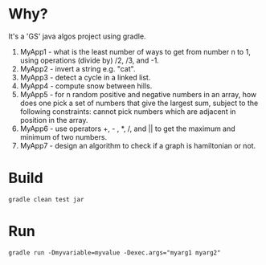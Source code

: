 # Why?
It's a 'GS' java algos project using gradle.

1) MyApp1 - what is the least number of ways to get from number n to 1, using operations (divide by) /2, /3, and -1.
2) MyApp2 - invert a string e.g. "cat".
3) MyApp3 - detect a cycle in a linked list.
4) MyApp4 - compute snow between hills.
5) MyApp5 - for n random positive and negative numbers in an array,
            how does one pick a set of numbers that give the largest sum,
            subject to the following constraints: cannot pick numbers which are adjacent in position in the array.
6) MyApp6 - use operators +, - , *, /, and || to get the maximum and minimum of two numbers.
7) MyApp7 - design an algorithm to check if a graph is hamiltonian or not. 

# Build
```
gradle clean test jar
```

# Run
```
gradle run -Dmyvariable=myvalue -Dexec.args="myarg1 myarg2"
```

